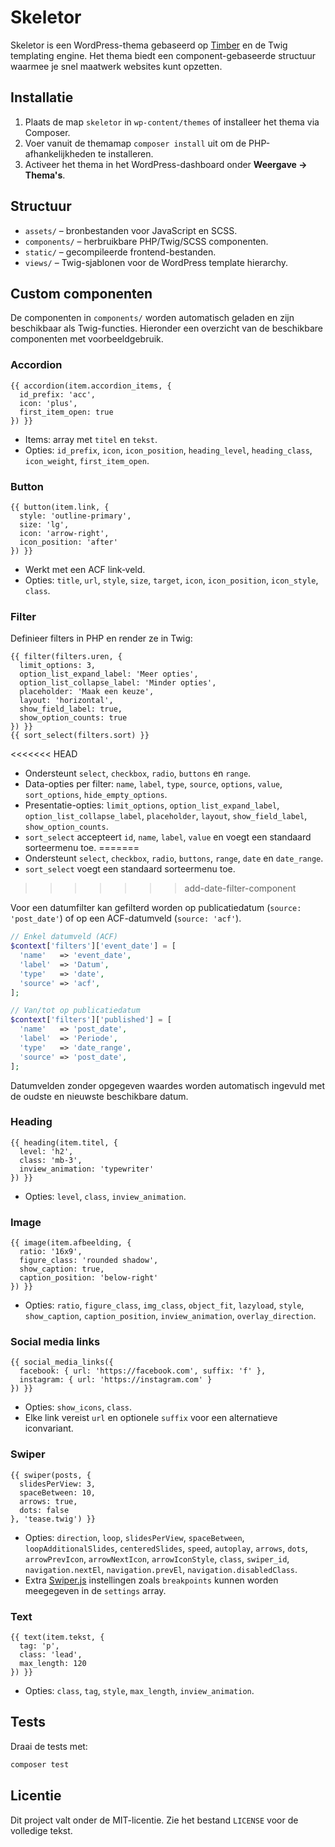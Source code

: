 # Skeletor

Skeletor is een WordPress-thema gebaseerd op [Timber](https://timber.github.io/) en de Twig templating engine. Het thema biedt een component-gebaseerde structuur waarmee je snel maatwerk websites kunt opzetten.

## Installatie

1. Plaats de map `skeletor` in `wp-content/themes` of installeer het thema via Composer.
2. Voer vanuit de themamap `composer install` uit om de PHP-afhankelijkheden te installeren.
3. Activeer het thema in het WordPress-dashboard onder **Weergave → Thema's**.

## Structuur

- `assets/` – bronbestanden voor JavaScript en SCSS.
- `components/` – herbruikbare PHP/Twig/SCSS componenten.
- `static/` – gecompileerde frontend-bestanden.
- `views/` – Twig-sjablonen voor de WordPress template hierarchy.

## Custom componenten
De componenten in `components/` worden automatisch geladen en zijn beschikbaar als Twig-functies. Hieronder een overzicht van de beschikbare componenten met voorbeeldgebruik.

### Accordion
```twig
{{ accordion(item.accordion_items, {
  id_prefix: 'acc',
  icon: 'plus',
  first_item_open: true
}) }}
```
- Items: array met `titel` en `tekst`.
- Opties: `id_prefix`, `icon`, `icon_position`, `heading_level`, `heading_class`, `icon_weight`, `first_item_open`.

### Button
```twig
{{ button(item.link, {
  style: 'outline-primary',
  size: 'lg',
  icon: 'arrow-right',
  icon_position: 'after'
}) }}
```
- Werkt met een ACF link‑veld.
- Opties: `title`, `url`, `style`, `size`, `target`, `icon`, `icon_position`, `icon_style`, `class`.

### Filter
Definieer filters in PHP en render ze in Twig:
```twig
{{ filter(filters.uren, {
  limit_options: 3,
  option_list_expand_label: 'Meer opties',
  option_list_collapse_label: 'Minder opties',
  placeholder: 'Maak een keuze',
  layout: 'horizontal',
  show_field_label: true,
  show_option_counts: true
}) }}
{{ sort_select(filters.sort) }}
```
<<<<<<< HEAD
- Ondersteunt `select`, `checkbox`, `radio`, `buttons` en `range`.
- Data-opties per filter: `name`, `label`, `type`, `source`, `options`, `value`, `sort_options`, `hide_empty_options`.
- Presentatie-opties: `limit_options`, `option_list_expand_label`, `option_list_collapse_label`, `placeholder`, `layout`, `show_field_label`, `show_option_counts`.
- `sort_select` accepteert `id`, `name`, `label`, `value` en voegt een standaard sorteermenu toe.
=======
- Ondersteunt `select`, `checkbox`, `radio`, `buttons`, `range`, `date` en `date_range`.
- `sort_select` voegt een standaard sorteermenu toe.
>>>>>>> add-date-filter-component

Voor een datumfilter kan gefilterd worden op publicatiedatum (`source: 'post_date'`) of op een ACF-datumveld (`source: 'acf'`).

```php
// Enkel datumveld (ACF)
$context['filters']['event_date'] = [
  'name'   => 'event_date',
  'label'  => 'Datum',
  'type'   => 'date',
  'source' => 'acf',
];

// Van/tot op publicatiedatum
$context['filters']['published'] = [
  'name'   => 'post_date',
  'label'  => 'Periode',
  'type'   => 'date_range',
  'source' => 'post_date',
];
```

Datumvelden zonder opgegeven waardes worden automatisch ingevuld met de oudste en nieuwste beschikbare datum.

### Heading
```twig
{{ heading(item.titel, {
  level: 'h2',
  class: 'mb-3',
  inview_animation: 'typewriter'
}) }}
```
- Opties: `level`, `class`, `inview_animation`.

### Image
```twig
{{ image(item.afbeelding, {
  ratio: '16x9',
  figure_class: 'rounded shadow',
  show_caption: true,
  caption_position: 'below-right'
}) }}
```
- Opties: `ratio`, `figure_class`, `img_class`, `object_fit`, `lazyload`, `style`, `show_caption`, `caption_position`, `inview_animation`, `overlay_direction`.

### Social media links
```twig
{{ social_media_links({
  facebook: { url: 'https://facebook.com', suffix: 'f' },
  instagram: { url: 'https://instagram.com' }
}) }}
```
- Opties: `show_icons`, `class`.
- Elke link vereist `url` en optionele `suffix` voor een alternatieve iconvariant.

### Swiper
```twig
{{ swiper(posts, {
  slidesPerView: 3,
  spaceBetween: 10,
  arrows: true,
  dots: false
}, 'tease.twig') }}
```
- Opties: `direction`, `loop`, `slidesPerView`, `spaceBetween`, `loopAdditionalSlides`, `centeredSlides`, `speed`, `autoplay`, `arrows`, `dots`, `arrowPrevIcon`, `arrowNextIcon`, `arrowIconStyle`, `class`, `swiper_id`, `navigation.nextEl`, `navigation.prevEl`, `navigation.disabledClass`.
- Extra [Swiper.js](https://swiperjs.com/swiper-api) instellingen zoals `breakpoints` kunnen worden meegegeven in de `settings` array.

### Text
```twig
{{ text(item.tekst, {
  tag: 'p',
  class: 'lead',
  max_length: 120
}) }}
```
- Opties: `class`, `tag`, `style`, `max_length`, `inview_animation`.

## Tests
Draai de tests met:

```bash
composer test
```

## Licentie
Dit project valt onder de MIT-licentie. Zie het bestand `LICENSE` voor de volledige tekst.
